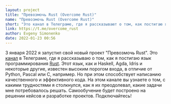 ```yaml
---
layout: project
title: "Превозмочь Rust (Overcome Rust)"
name: "Превозмочь Rust (Overcome Rust)"
short: "Это канал в Телеграме, где я рассказывают о том, как постигаю язык программирования Rust."
link: https://t.me/overcome_rust
author: Evgeny Simonenko
date: 2022-01-23 00:56
---
```


3 января 2022 я запустил свой новый проект "Превозмочь Rust". Это [канал]({{page.link}}) в Телеграме, где я рассказываю о том, как я постигаю язык программирования [Rust](https://www.rust-lang.org). Этот язык, как и Haskell, Agda, Idris и некоторые другие, известен высоким порогом входа, в отличие от Python, Pascal или C, например. Но при этом способствует написанию качественного и эффективного кода. На этом канале вы узнаете о том, с какими трудностями я столкнулся, как я их преодолевал, какие задачи мне потребовалось решать. Самообучение будет построено на решении кейсов и разработке проектов. Подключайтесь!
